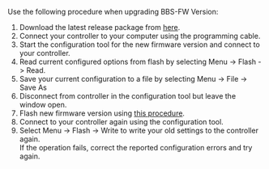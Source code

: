 Use the following procedure when upgrading BBS-FW Version:

1. Download the latest release package from [here](https://github.com/danielnilsson9/bbs-fw/releases).
2. Connect your controller to your computer using the programming cable.
3. Start the configuration tool for the new firmware version and connect to your controller.
4. Read current configured options from flash by selecting Menu -> Flash -> Read.
5. Save your current configuration to a file by selecting Menu -> File -> Save As
6. Disconnect from controller in the configuration tool but leave the window open.
7. Flash new firmware version using [this procedure](https://github.com/danielnilsson9/bbs-fw/wiki/Flashing-the-Firmware).
8. Connect to your controller again using the configuration tool.
9. Select Menu -> Flash -> Write to write your old settings to the controller again.  
If the operation fails, correct the reported configuration errors and try again.